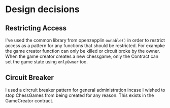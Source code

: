 # Design decisions

## Restricting Access

I've used the common library from openzepplin `ownable()` in order to restrict access as a pattern for any functions that should be restricted.
For exampke the game creator function can only be killed or circuit broke by the owner.
When the game creator creates a new chessgame, only the Contract can set the game state using `onlyOwner` too.

## Circuit Breaker

I used a circruit breaker pattern for general administration incase I wished to stop ChessGames from being created for any reason. This exists in the GameCreator contract.